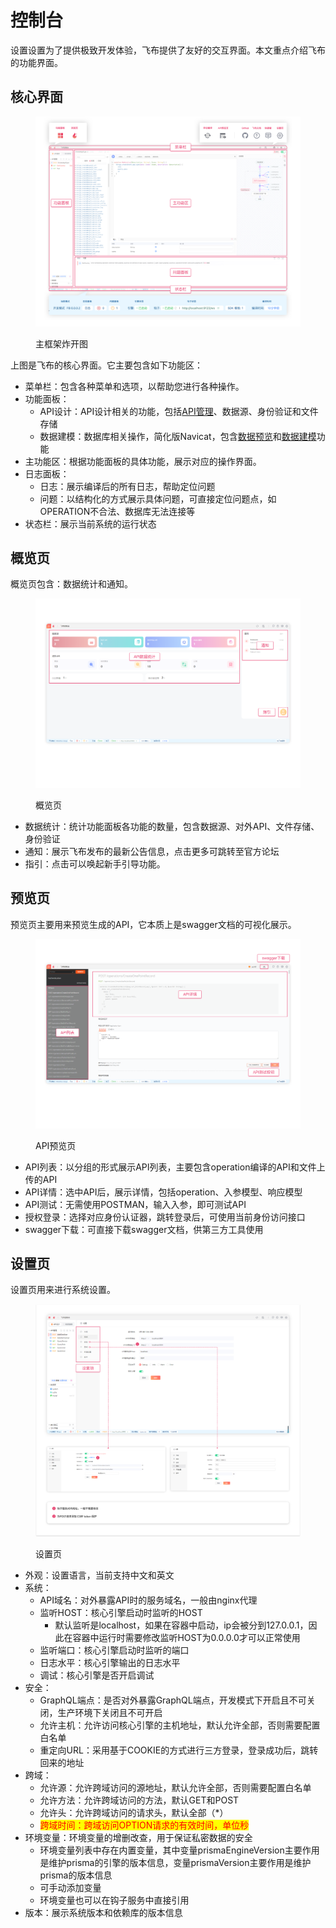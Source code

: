 # 控制台

设置设置为了提供极致开发体验，飞布提供了友好的交互界面。本文重点介绍飞布的功能界面。

## 核心界面

<figure><img src="../../.gitbook/assets/png.png" alt=""><figcaption><p>主框架炸开图</p></figcaption></figure>

上图是飞布的核心界面。它主要包含如下功能区：

* 菜单栏：包含各种菜单和选项，以帮助您进行各种操作。
* 功能面板：
  * API设计：API设计相关的功能，包括[API管理](../api-gou-jian/)、数据源、身份验证和文件存储
  * 数据建模：数据库相关操作，简化版Navicat，包含[数据预览](../shu-ju-yuan/shu-ju-ku/shu-ju-yu-lan.md)和[数据建模](../shu-ju-yuan/shu-ju-ku/shu-ju-jian-mo.md)功能
* 主功能区：根据功能面板的具体功能，展示对应的操作界面。
* 日志面板：
  * 日志：展示编译后的所有日志，帮助定位问题
  * 问题：以结构化的方式展示具体问题，可直接定位问题点，如OPERATION不合法、数据库无法连接等
* 状态栏：展示当前系统的运行状态

## 概览页

概览页包含：数据统计和通知。

<figure><img src="../../.gitbook/assets/bz-统计页.png" alt=""><figcaption><p>概览页</p></figcaption></figure>

* 数据统计：统计功能面板各功能的数量，包含数据源、对外API、文件存储、身份验证
* 通知：展示飞布发布的最新公告信息，点击更多可跳转至官方论坛
* 指引：点击可以唤起新手引导功能。

## 预览页

预览页主要用来预览生成的API，它本质上是swagger文档的可视化展示。

<figure><img src="../../.gitbook/assets/bz-预览页.png" alt=""><figcaption><p>API预览页</p></figcaption></figure>

* API列表：以分组的形式展示API列表，主要包含operation编译的API和文件上传的API
* API详情：选中API后，展示详情，包括operation、入参模型、响应模型
* API测试：无需使用POSTMAN，输入入参，即可测试API
* 授权登录：选择对应身份认证器，跳转登录后，可使用当前身份访问接口
* swagger下载：可直接下载swagger文档，供第三方工具使用

## 设置页

设置页用来进行系统设置。

<figure><img src="../../.gitbook/assets/image (17) (2).png" alt=""><figcaption><p>设置页</p></figcaption></figure>

* 外观：设置语言，当前支持中文和英文
* 系统：
  * API域名：对外暴露API时的服务域名，一般由nginx代理
  * 监听HOST：核心引擎启动时监听的HOST
    * 默认监听是localhost，如果在容器中启动，ip会被分到127.0.0.1，因此在容器中运行时需要修改监听HOST为0.0.0.0才可以正常使用
  * 监听端口：核心引擎启动时监听的端口
  * 日志水平：核心引擎输出的日志水平
  * 调试：核心引擎是否开启调试
* 安全：
  * GraphQL端点：是否对外暴露GraphQL端点，开发模式下开启且不可关闭，生产环境下关闭且不可开启
  * 允许主机：允许访问核心引擎的主机地址，默认允许全部，否则需要配置白名单
  * 重定向URL：采用基于COOKIE的方式进行三方登录，登录成功后，跳转回来的地址
* 跨域：
  * 允许源：允许跨域访问的源地址，默认允许全部，否则需要配置白名单
  * 允许方法：允许跨域访问的方法，默认GET和POST
  * 允许头：允许跨域访问的请求头，默认全部（\*）
  * <mark style="color:red;">跨域时间：跨域访问OPTION请求的有效时间，单位秒</mark>
* 环境变量：环境变量的增删改查，用于保证私密数据的安全
  * 环境变量列表中存在内置变量，其中变量prismaEngineVersion主要作用是维护prisma的引擎的版本信息，变量prismaVersion主要作用是维护prisma的版本信息
  * 可手动添加变量
  * 环境变量也可以在钩子服务中直接引用
* 版本：展示系统版本和依赖库的版本信息



